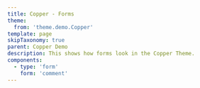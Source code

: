```yaml
---
title: Copper - Forms
theme: 
  from: 'theme.demo.Copper'
template: page
skipTaxonomy: true
parent: Copper Demo
description: This shows how forms look in the Copper Theme.
components:
  - type: 'form'
    form: 'comment'
---
```


